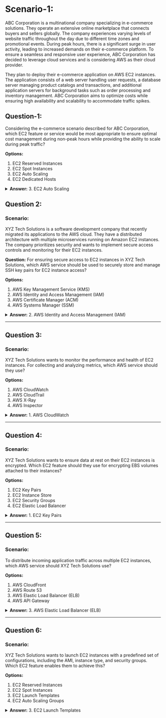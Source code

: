 # **Scenario-1:**
ABC Corporation is a multinational company specializing in e-commerce solutions. They operate an extensive online marketplace that connects buyers and sellers globally. The company experiences varying levels of website traffic throughout the day due to different time zones and promotional events. During peak hours, there is a significant surge in user activity, leading to increased demands on their e-commerce platform. To ensure a seamless and responsive user experience, ABC Corporation has decided to leverage cloud services and is considering AWS as their cloud provider.

They plan to deploy their e-commerce application on AWS EC2 instances. The application consists of a web server handling user requests, a database server managing product catalogs and transactions, and additional application servers for background tasks such as order processing and inventory management. ABC Corporation aims to optimize costs while ensuring high availability and scalability to accommodate traffic spikes.

## **Question-1:**
Considering the e-commerce scenario described for ABC Corporation, which EC2 feature or service would be most appropriate to ensure optimal cost management during non-peak hours while providing the ability to scale during peak traffic?

**Options:**
1. EC2 Reserved Instances
2. EC2 Spot Instances
3. EC2 Auto Scaling
4. EC2 Dedicated Hosts

<details>
<summary><strong>Answer:</strong> 3. EC2 Auto Scaling</summary>

<strong>Explanation:</strong> EC2 Auto Scaling allows ABC Corporation to automatically adjust the number of EC2 instances based on traffic demand. This ensures optimal cost management during non-peak hours by scaling down instances when the demand is low and scaling up during peak traffic to handle increased loads. This feature aligns with ABC Corporation's goal of achieving cost efficiency while maintaining application responsiveness.
</details>


## Question 2:
### **Scenario:**
XYZ Tech Solutions is a software development company that recently migrated its applications to the AWS cloud. They have a distributed architecture with multiple microservices running on Amazon EC2 instances. The company prioritizes security and wants to implement secure access controls and monitoring for their EC2 instances.

**Question:**
For ensuring secure access to EC2 instances in XYZ Tech Solutions, which AWS service should be used to securely store and manage SSH key pairs for EC2 instance access?

**Options:**
1. AWS Key Management Service (KMS)
2. AWS Identity and Access Management (IAM)
3. AWS Certificate Manager (ACM)
4. AWS Systems Manager (SSM)

<details>
<summary><strong>Answer:</strong> 2. AWS Identity and Access Management (IAM)</summary>

<strong>Explanation:</strong> IAM provides centralized control over AWS resources, including EC2 instances. It allows XYZ Tech Solutions to manage access to EC2 instances securely by creating and managing IAM roles, policies, and users.
</details>

---

## Question 3:
### **Scenario:**
XYZ Tech Solutions wants to monitor the performance and health of EC2 instances. For collecting and analyzing metrics, which AWS service should they use?

**Options:**
1. AWS CloudWatch
2. AWS CloudTrail
3. AWS X-Ray
4. AWS Inspector

<details>
<summary><strong>Answer:</strong> 1. AWS CloudWatch</summary>

<strong>Explanation:</strong> AWS CloudWatch is a monitoring service that allows XYZ Tech Solutions to collect and track metrics, collect and monitor log files, and set alarms. It helps in gaining insights into the performance and health of EC2 instances.
</details>

---

## Question 4:
### **Scenario:**
XYZ Tech Solutions wants to ensure data at rest on their EC2 instances is encrypted. Which EC2 feature should they use for encrypting EBS volumes attached to their instances?

**Options:**
1. EC2 Key Pairs
2. EC2 Instance Store
3. EC2 Security Groups
4. EC2 Elastic Load Balancer

<details>
<summary><strong>Answer:</strong> 1. EC2 Key Pairs</summary>

<strong>Explanation:</strong> EC2 Key Pairs are used for secure access to EC2 instances, but for encrypting data at rest on EBS volumes, XYZ Tech Solutions should use AWS Key Management Service (KMS) or other encryption mechanisms.
</details>

---

## Question 5:
### **Scenario:**
To distribute incoming application traffic across multiple EC2 instances, which AWS service should XYZ Tech Solutions use?

**Options:**
1. AWS CloudFront
2. AWS Route 53
3. AWS Elastic Load Balancer (ELB)
4. AWS API Gateway

<details>
<summary><strong>Answer:</strong> 3. AWS Elastic Load Balancer (ELB)</summary>

<strong>Explanation:</strong> ELB automatically distributes incoming application traffic across multiple EC2 instances, enhancing fault tolerance and ensuring high availability.
</details>

---

## Question 6:
### **Scenario:**
XYZ Tech Solutions wants to launch EC2 instances with a predefined set of configurations, including the AMI, instance type, and security groups. Which EC2 feature enables them to achieve this?

**Options:**
1. EC2 Reserved Instances
2. EC2 Spot Instances
3. EC2 Launch Templates
4. EC2 Auto Scaling Groups

<details>
<summary><strong>Answer:</strong> 3. EC2 Launch Templates</summary>

<strong>Explanation:</strong> EC2 Launch Templates allow XYZ Tech Solutions to specify the configurations for launching EC2 instances consistently. This includes the AMI, instance type, security groups, and other settings.
</details>

